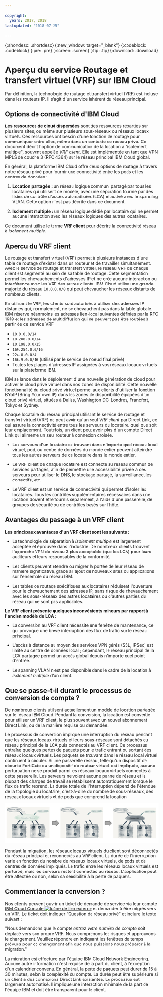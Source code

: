 ```yaml
---

copyright:
  years: 2017, 2018
lastupdated: "2018-07-25"

---
```


{:shortdesc: .shortdesc}
{:new_window: target="_blank"}
{:codeblock: .codeblock}
{:pre: .pre}
{:screen: .screen}
{:tip: .tip}
{:download: .download}

# Aperçu du service Routage et transfert virtuel (VRF) sur IBM Cloud

Par définition, la technologie de routage et transfert virtuel (VRF) est incluse dans les routeurs IP. Il s'agit d'un service inhérent du réseau principal.

## Options de connectivité d'IBM Cloud

**Les ressources de cloud dispersées** sont des ressources réparties sur plusieurs sites, ou même sur plusieurs sous-réseaux ou réseaux locaux virtuels. Ces ressources ont besoin d'une fonction de routage pour communiquer entre elles, même dans un contexte de réseau privé. Ce document décrit l'option de communication de la location à "isolement multiple", souvent appelée _VRF client_. Elle est implémentée en tant que VPN MPLS de couche 3 (RFC 4364) sur le réseau principal IBM Cloud global.

En général, la plateforme IBM Cloud offre deux options de routage à travers notre réseau privé pour fournir une connectivité entre les pods et les centres de données : 

1. **Location partagée :** un réseau logique commun, partagé par tous les locataires qui utilisent ce modèle, avec une séparation fournie par des listes de contrôle d'accès automatisées (LCA) et activé avec le spanning VLAN. Cette option n'est pas décrite dans ce document.

2. **Isolement multiple :** un réseau logique dédié par locataire qui ne permet aucune interaction avec les réseaux logiques des autres locataires.  

Ce document utilise le terme **VRF client** pour décrire la connectivité réseau à _isolement multiple_.

## Aperçu du VRF client

Le routage et transfert virtuel (VRF) permet à plusieurs instances d'une table de routage d'exister dans un routeur et de travailler simultanément. Avec le service de routage et transfert virtuel, le réseau VRF de chaque client est segmenté au sein de sa table de routage. Cette segmentation permet les chevauchements d'adresses IP et ne crée aucune interaction ou interférence avec les VRF des autres clients. IBM Cloud utilise une grande majorité du réseau `10.0.0.0/8` qui peut chevaucher les réseaux distants de nombreux clients. 

En utilisant le VRF, les clients sont autorisés à utiliser des adresses IP distantes qui, normalement, ne se chevauchent pas dans la table globale. IBM réserve néanmoins les adresses lien-local suivantes définies par la RFC 1918 et les adresses de multidiffusion qui ne peuvent pas être routées à partir de ce service VRF.

* `10.0.0.0/14` 
* `10.200.0.0/14` 
* `10.198.0.0/15` 
* `169.254.0.0/16` 
* `224.0.0.0/4` 
* `166.9.0.0/16` (utilisé par le service de noeud final privé)
* Toutes les plages d'adresses IP assignées à vos réseaux locaux virtuels sur la plateforme IBM.

IBM se lance dans le déploiement d'une nouvelle génération de cloud pour activer le cloud privé virtuel dans nos zones de disponibilité. Cette nouvelle fonctionnalité du cloud privé virtuel permet aux clients d'utiliser la fonction BYoIP (Bring Your own IP) dans les zones de disponibilité équipées d'un cloud privé virtuel, situées à Dallas, Washington DC, Londres, Francfort, Tokyo et Sydney. 

Chaque locataire du réseau principal utilisant le service de routage et transfert virtuel (VRF) ne peut avoir qu'un seul _VRF client_ par Direct Link, ce qui assure la connectivité entre tous les serveurs du locataire, quel que soit leur emplacement. Toutefois, un client peut avoir plus d'un compte Direct Link qui alimente un seul routeur à connexion croisée.  

* Les serveurs d'un locataire se trouvant dans n'importe quel réseau local virtuel, pod, ou centre de données du monde entier peuvent atteindre tous les autres serveurs de ce locataire dans le monde entier. 

* Le VRF client de chaque locataire est connecté au réseau commun de services partagés, afin de permettre une accessibilité privée à ces serveurs pour utiliser le DNS, le stockage partagé, la surveillance, les correctifs, etc.

* Le VRF client est un service de connectivité qui permet d'isoler les locataires. Tous les contrôles supplémentaires nécessaires dans une location doivent être fournis séparément, à l'aide d'une passerelle, de groupes de sécurité ou de contrôles basés sur l'hôte.

## Avantages du passage à un VRF client

**Les principaux avantages d'un VRF client sont les suivants :**

* La technologie de séparation à _isolement multiple_ est largement acceptée et éprouvée dans l'industrie. De nombreux clients trouvent l'approche VPN de niveau 3 plus acceptable (que les LCA) pour leurs auditeurs et leurs responsables de la conformité.   

* Les clients peuvent étendre ou migrer la portée de leur réseau de manière significative, grâce à l'ajout de nouveaux sites ou applications sur l'ensemble du réseau IBM. 

* Les tables de routage spécifiques aux locataires réduisent l'ouverture pour le chevauchement des adresses IP, sans risque de chevauchement avec les sous-réseaux des autres locataires ou d'autres parties du réseau qui ne sont pas applicables. 

**Le VRF client présente quelques inconvénients mineurs par rapport à l'ancien modèle de LCA :**  

* La conversion au VRF client nécessite une fenêtre de maintenance, ce qui provoque une brève interruption des flux de trafic sur le réseau principal.

* L'accès à distance au moyen des services VPN gérés (SSL, IPSec) est limité au centre de données local ; cependant, le réseau principal de la LCA partagée permet un accès global depuis n'importe quel point d'entrée.

* Le spanning VLAN n'est pas disponible dans le cadre de la location à _isolement multiple_ d'un client.

## Que se passe-t-il durant le processus de conversion de compte ?

De nombreux clients utilisent actuellement un modèle de location partagée sur le réseau IBM Cloud. Pendant la conversion, la location est convertie pour utiliser un VRF client, le plus souvent avec un nouvel abonnement Direct Link, ou de la manière requise ou demandée.  

Le processus de conversion implique une interruption du réseau pendant que les réseaux locaux virtuels et leurs sous-réseaux sont détachés du réseau principal de la LCA puis connectés au VRF client. Ce processus entraîne quelques pertes de paquets pour le trafic entrant ou sortant des réseaux locaux virtuels. Les paquets se trouvant dans le réseau local virtuel continuent à circuler. Si une passerelle réseau, telle qu'un dispositif de sécurité FortiGate ou un dispositif de routeur virtuel, est impliquée, aucune perturbation ne se produit parmi les réseaux locaux virtuels connectés à cette passerelle. Les serveurs ne voient aucune panne de réseau et la plupart des charges de travail se rétablissent automatiquement lorsque le flux de trafic reprend. La durée totale de l'interruption dépend de l'étendue de la topologie du locataire, c'est-à-dire du nombre de sous-réseaux, des réseaux locaux virtuels et de pods que comprend la location.

![Le processus de conversion](/images/vrf-on-ibm-cloud.png)

Pendant la migration, les réseaux locaux virtuels du client sont déconnectés du réseau principal et reconnectés au VRF client.  La durée de l'interruption varie en fonction du nombre de réseaux locaux virtuels, de pods et de centres de données impliqués. Le trafic entre les réseaux locaux virtuels est perturbé, mais les serveurs restent connectés au réseau. L'application peut être affectée ou non, selon sa sensibilité à la perte de paquets.

## Comment lancer la conversion ?

Nos clients peuvent ouvrir un ticket de demande de service via leur compte [IBM Cloud Console ![Icône de lien externe](../../icons/launch-glyph.svg "Icône de lien externe")]( https://control.bluemix.net/support/unifiedConsole/tickets/add) et demander à être migrés vers un VRF. Le ticket doit indiquer “Question de réseau privé” et inclure le texte suivant : 

"Nous demandons que le compte _entrez votre numéro de compte_ soit déplacé vers son propre VRF. Nous comprenons les risques et approuvons le changement. Veuillez répondre en indiquant les fenêtres de temps prévues pour ce changement afin que nous puissions nous préparer à la migration." 

La migration est effectuée par l'équipe IBM Cloud Network Engineering. Aucune autre information n'est requise de la part du client, à l'exception d'un calendrier convenu. En général, la perte de paquets peut durer de 15 à 30 minutes, selon la complexité du compte. La durée peut être supérieure si un client a des connexions Direct Link existantes. Le processus est largement automatisé. Il implique une interaction minimale de la part de l'équipe IBM et doit être transparent pour le client.
